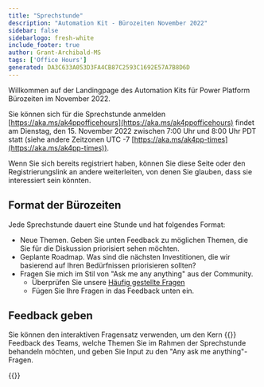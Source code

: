 ```yaml
---
title: "Sprechstunde"
description: "Automation Kit - Bürozeiten November 2022"
sidebar: false
sidebarlogo: fresh-white
include_footer: true
author: Grant-Archibald-MS
tags: ['Office Hours']
generated: DA3C633A053D3FA4CB87C2593C1692E57A7B8D6D
---
```


Willkommen auf der Landingpage des Automation Kits für Power Platform Bürozeiten im November 2022.

Sie können sich für die Sprechstunde anmelden [https://aka.ms/ak4ppofficehours](https://aka.ms/ak4ppofficehours) findet am Dienstag, den 15. November 2022 zwischen 7:00 Uhr und 8:00 Uhr PDT statt (siehe andere Zeitzonen UTC -7 [https://aka.ms/ak4pp-times](https://aka.ms/ak4pp-times)).

Wenn Sie sich bereits registriert haben, können Sie diese Seite oder den Registrierungslink an andere weiterleiten, von denen Sie glauben, dass sie interessiert sein könnten.

## Format der Bürozeiten

Jede Sprechstunde dauert eine Stunde und hat folgendes Format:

- Neue Themen. Geben Sie unten Feedback zu möglichen Themen, die Sie für die Diskussion priorisiert sehen möchten.
- Geplante Roadmap. Was sind die nächsten Investitionen, die wir basierend auf Ihren Bedürfnissen priorisieren sollten?
- Fragen Sie mich im Stil von "Ask me any anything" aus der Community.
    - Überprüfen Sie unsere [Häufig gestellte Fragen](/de/frequently-asked-questions)
    - Fügen Sie Ihre Fragen in das Feedback unten ein.

## Feedback geben

Sie können den interaktiven Fragensatz verwenden, um den Kern {{<product-name>}} Feedback des Teams, welche Themen Sie im Rahmen der Sprechstunde behandeln möchten, und geben Sie Input zu den "Any ask me anything"-Fragen.

{{<questions name="/content/de/office-hours/november-2022.json" completed="Vielen Dank für Ihr Feedback" showNavigationButtons="false" locale="de">}}
